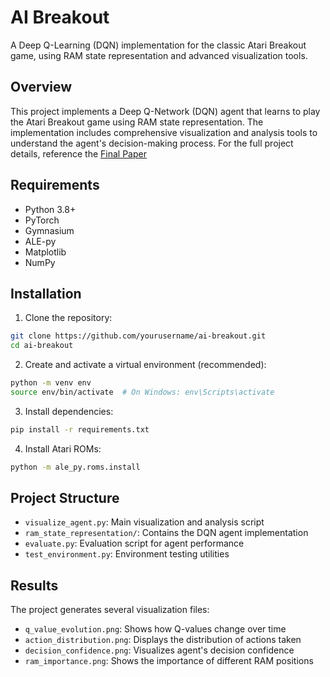 # AI Breakout

A Deep Q-Learning (DQN) implementation for the classic Atari Breakout game, using RAM state representation and advanced visualization tools.

## Overview

This project implements a Deep Q-Network (DQN) agent that learns to play the Atari Breakout game using RAM state representation. The implementation includes comprehensive visualization and analysis tools to understand the agent's decision-making process. For the full project details, reference the [Final Paper](/FinalPaper.pdf)

## Requirements

- Python 3.8+
- PyTorch
- Gymnasium
- ALE-py
- Matplotlib
- NumPy

## Installation

1. Clone the repository:
```bash
git clone https://github.com/yourusername/ai-breakout.git
cd ai-breakout
```

2. Create and activate a virtual environment (recommended):
```bash
python -m venv env
source env/bin/activate  # On Windows: env\Scripts\activate
```

3. Install dependencies:
```bash
pip install -r requirements.txt
```

4. Install Atari ROMs:
```bash
python -m ale_py.roms.install
```

## Project Structure

- `visualize_agent.py`: Main visualization and analysis script
- `ram_state_representation/`: Contains the DQN agent implementation
- `evaluate.py`: Evaluation script for agent performance
- `test_environment.py`: Environment testing utilities

## Results

The project generates several visualization files:
- `q_value_evolution.png`: Shows how Q-values change over time
- `action_distribution.png`: Displays the distribution of actions taken
- `decision_confidence.png`: Visualizes agent's decision confidence
- `ram_importance.png`: Shows the importance of different RAM positions


